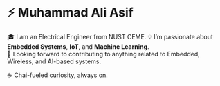 # ⚡ Muhammad Ali Asif

🎓 I am an Electrical Engineer from NUST CEME.
💡 I’m passionate about **Embedded Systems**, **IoT**, and **Machine Learning**.  
🚀 Looking forward to contributing to anything related to Embedded, Wireless, and AI-based systems.

☕ Chai-fueled curiosity, always on.

